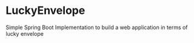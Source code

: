 # LuckyEnvelope
Simple Spring Boot Implementation to build a web application in terms of lucky envelope
